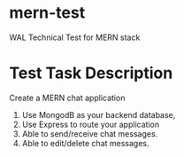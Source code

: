 # mern-test
WAL Technical Test for MERN stack


# Test Task Description

Create a MERN chat application
1. Use MongodB as your backend database, 
2. Use Express to route your application
3. Able to send/receive chat messages.
4. Able to edit/delete chat messages.



